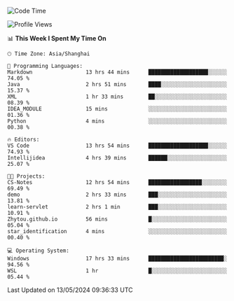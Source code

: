 <!--START_SECTION:waka-->
![Code Time](http://img.shields.io/badge/Code%20Time-1%2C683%20hrs%2041%20mins-blue)

![Profile Views](http://img.shields.io/badge/Profile%20Views-3-blue)

📊 **This Week I Spent My Time On** 

```text
🕑︎ Time Zone: Asia/Shanghai

💬 Programming Languages: 
Markdown                 13 hrs 44 mins      ███████████████████░░░░░░   74.05 % 
Java                     2 hrs 51 mins       ████░░░░░░░░░░░░░░░░░░░░░   15.37 % 
XML                      1 hr 33 mins        ██░░░░░░░░░░░░░░░░░░░░░░░   08.39 % 
IDEA_MODULE              15 mins             ░░░░░░░░░░░░░░░░░░░░░░░░░   01.36 % 
Python                   4 mins              ░░░░░░░░░░░░░░░░░░░░░░░░░   00.38 % 

🔥 Editors: 
VS Code                  13 hrs 54 mins      ███████████████████░░░░░░   74.93 % 
Intellijidea             4 hrs 39 mins       ██████░░░░░░░░░░░░░░░░░░░   25.07 % 

🐱‍💻 Projects: 
CS-Notes                 12 hrs 54 mins      █████████████████░░░░░░░░   69.49 % 
demo                     2 hrs 33 mins       ███░░░░░░░░░░░░░░░░░░░░░░   13.81 % 
learn-servlet            2 hrs 1 min         ███░░░░░░░░░░░░░░░░░░░░░░   10.91 % 
Zhytou.github.io         56 mins             █░░░░░░░░░░░░░░░░░░░░░░░░   05.04 % 
star_identification      4 mins              ░░░░░░░░░░░░░░░░░░░░░░░░░   00.40 % 

💻 Operating System: 
Windows                  17 hrs 33 mins      ████████████████████████░   94.56 % 
WSL                      1 hr                █░░░░░░░░░░░░░░░░░░░░░░░░   05.44 % 
```


 Last Updated on 13/05/2024 09:36:33 UTC
<!--END_SECTION:waka-->